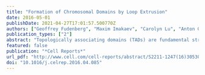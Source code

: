 ```yaml
---
title: "Formation of Chromosomal Domains by Loop Extrusion"
date: 2016-05-01
publishDate: 2021-04-27T17:01:57.500770Z
authors: ["Geoffrey Fudenberg", "Maxim Imakaev", "Carolyn Lu", "Anton Goloborodko", "Nezar Abdennur", "Leonid A. Mirny"]
publication_types: ["2"]
abstract: "Topologically associating domains (TADs) are fundamental structural and functional building blocks of human interphase chromosomes, yet the mechanisms of TAD formation remain unclear. Here, we propose that loop extrusion underlies TAD formation. In this process, cis-acting loop-extruding factors, likely cohesins, form progressively larger loops but stall at TAD boundaries due to interactions with boundary proteins, including CTCF. Using polymer simulations, we show that this model produces TADs and finer-scale features of Hi-C data. Each TAD emerges from multiple loops dynamically formed through extrusion, contrary to typical illustrations of single static loops. Loop extrusion both explains diverse experimental observations—including the preferential orientation of CTCF motifs, enrichments of architectural proteins at TAD boundaries, and boundary deletion experiments—and makes specific predictions for the depletion of CTCF versus cohesin. Finally, loop extrusion has potentially far-ranging consequences for processes such as enhancer-promoter interactions, orientation-specific chromosomal looping, and compaction of mitotic chromosomes."
featured: false
publication: "*Cell Reports*"
url_pdf: "http://www.cell.com/cell-reports/abstract/S2211-1247(16)30530-7"
doi: "10.1016/j.celrep.2016.04.085"
---
```


